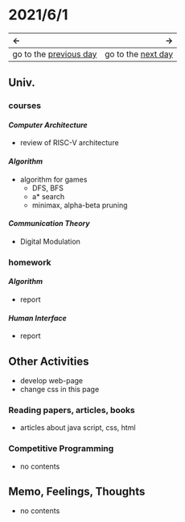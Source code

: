 # 2021/6/1
|←|→|
|:---|---:|
go to the [previous day](../May/31st.md) | go to the [next day](./2nd.md)

## Univ.
### courses
#### *Computer Architecture*
- review of RISC-V architecture

#### *Algorithm*
- algorithm for games
  - DFS, BFS
  - a* search
  - minimax, alpha-beta pruning

#### *Communication Theory*
- Digital Modulation

### homework
#### *Algorithm*
- report

#### *Human Interface*
- report

## Other Activities
- develop web-page
- change css in this page

### Reading papers, articles, books
- articles about java script, css, html

### Competitive Programming
- no contents

## Memo, Feelings, Thoughts
- no contents
